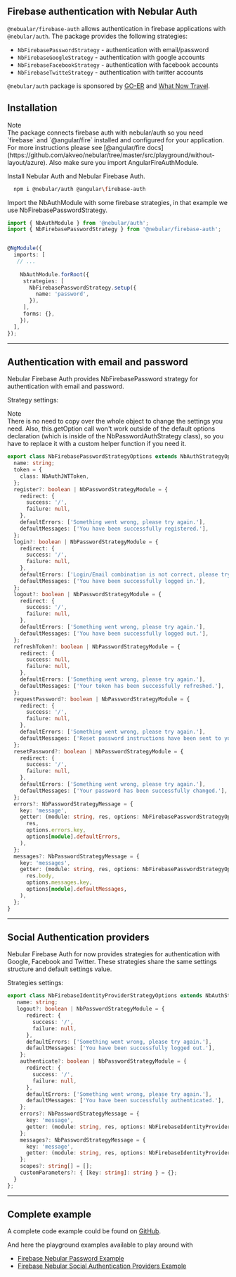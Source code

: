 ## Firebase authentication with Nebular Auth

`@nebualar/firebase-auth` allows authentication in firebase applications with `@nebular/auth`.
The package provides the following strategies:
  - `NbFirebasePasswordStrategy` - authentication with email/password
  - `NbFirebaseGoogleStrategy` - authentication with google accounts
  - `NbFirebaseFacebookStrategy` - authentication with facebook accounts
  - `NbFirebaseTwitteStrategy` - authentication with twitter accounts

`@nebular/auth` package is sponsored by [GO-ER](https://go-er.com) and [What Now Travel](https://whatnow.travel/).

## Installation

<div class="note note-info">
  <div class="note-title">Note</div>
  <div class="note-body">
   The package connects firebase auth with nebular/auth so you need `firebase` and `@angular/fire` installed
 and configured for your application. For more instructions please see [@angular/fire docs](https://github.com/akveo/nebular/tree/master/src/playground/without-layout/azure).
 Also make sure you import AngularFireAuthModule.
  </div>
</div>

 
Install Nebular Auth and Nebular Firebase Auth.
 
 ```sh
   npm i @nebular/auth @angular\firebase-auth
 ```

Import the NbAuthModule with some firebase strategies, in that example we use NbFirebasePasswordStrategy.

```ts
import { NbAuthModule } from '@nebular/auth';
import { NbFirebasePasswordStrategy } from '@nebular/firebase-auth';


@NgModule({
  imports: [
   // ...
      
    NbAuthModule.forRoot({
     strategies: [
       NbFirebasePasswordStrategy.setup({
         name: 'password',
       }),
     ],
     forms: {},
    }),
  ],
});
```
<hr>

## Authentication with email and password

Nebular Firebase Auth provides NbFirebasePassword strategy for authentication with email and password.

Strategy settings:
 <div class="note note-info">
  <div class="note-title">Note</div>
  <div class="note-body">
    There is no need to copy over the whole object to change the settings you need.
     Also, this.getOption call won't work outside of the default options declaration (which is inside of the NbPasswordAuthStrategy class),
      so you have to replace it with a custom helper function if you need it.
  </div>
</div>

```ts
export class NbFirebasePasswordStrategyOptions extends NbAuthStrategyOptions {
  name: string;
  token = {
    class: NbAuthJWTToken,
  };
  register?: boolean | NbPasswordStrategyModule = {
    redirect: {
      success: '/',
      failure: null,
    },
    defaultErrors: ['Something went wrong, please try again.'],
    defaultMessages: ['You have been successfully registered.'],
  };
  login?: boolean | NbPasswordStrategyModule = {
    redirect: {
      success: '/',
      failure: null,
    },
    defaultErrors: ['Login/Email combination is not correct, please try again.'],
    defaultMessages: ['You have been successfully logged in.'],
  };
  logout?: boolean | NbPasswordStrategyModule = {
    redirect: {
      success: '/',
      failure: null,
    },
    defaultErrors: ['Something went wrong, please try again.'],
    defaultMessages: ['You have been successfully logged out.'],
  };
  refreshToken?: boolean | NbPasswordStrategyModule = {
    redirect: {
      success: null,
      failure: null,
    },
    defaultErrors: ['Something went wrong, please try again.'],
    defaultMessages: ['Your token has been successfully refreshed.'],
  };
  requestPassword?: boolean | NbPasswordStrategyModule = {
    redirect: {
      success: '/',
      failure: null,
    },
    defaultErrors: ['Something went wrong, please try again.'],
    defaultMessages: ['Reset password instructions have been sent to your email.'],
  };
  resetPassword?: boolean | NbPasswordStrategyModule = {
    redirect: {
      success: '/',
      failure: null,
    },
    defaultErrors: ['Something went wrong, please try again.'],
    defaultMessages: ['Your password has been successfully changed.'],
  };
  errors?: NbPasswordStrategyMessage = {
    key: 'message',
    getter: (module: string, res, options: NbFirebasePasswordStrategyOptions) => getDeepFromObject(
      res,
      options.errors.key,
      options[module].defaultErrors,
    ),
  };
  messages?: NbPasswordStrategyMessage = {
    key: 'messages',
    getter: (module: string, res, options: NbFirebasePasswordStrategyOptions) => getDeepFromObject(
      res.body,
      options.messages.key,
      options[module].defaultMessages,
    ),
  };
}
```
<hr>

## Social Authentication providers

Nebular Firebase Auth for now provides strategies for authentication with Google, Facebook and Twitter.
These strategies share the same settings structure and default settings value.

Strategies settings:

```ts
export class NbFirebaseIdentityProviderStrategyOptions extends NbAuthStrategyOptions {
   name: string;
   logout?: boolean | NbPasswordStrategyModule = {
      redirect: {
        success: '/',
        failure: null,
      },
      defaultErrors: ['Something went wrong, please try again.'],
      defaultMessages: ['You have been successfully logged out.'],
    };
    authenticate?: boolean | NbPasswordStrategyModule = {
      redirect: {
        success: '/',
        failure: null,
      },
      defaultErrors: ['Something went wrong, please try again.'],
      defaultMessages: ['You have been successfully authenticated.'],
    };
    errors?: NbPasswordStrategyMessage = {
      key: 'message',
      getter: (module: string, res, options: NbFirebaseIdentityProviderStrategyOptions) => options[module].defaultErrors,
    };
    messages?: NbPasswordStrategyMessage = {
      key: 'message',
      getter: (module: string, res, options: NbFirebaseIdentityProviderStrategyOptions) => options[module].defaultMessages,
    };
    scopes?: string[] = [];
    customParameters?: { [key: string]: string } = {};
  }
};
```
<hr>

## Complete example

A complete code example could be found on [GitHub](https://github.com/akveo/nebular/tree/master/src/playground/with-layout/firebase).

And here the playground examples available to play around with
 - [Firebase Nebular Password Example](/example/firebase/password-showcase)
 - [Firebase Nebular Social Authentication Providers Example](/example/firebase/social-auth-showcase)

